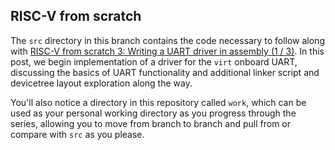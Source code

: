 ## RISC-V from scratch

The `src` directory in this branch contains the code necessary to follow along with [RISC-V from scratch 3: Writing a UART driver in assembly (1 / 3)](https://twilco.github.io/riscv-from-scratch/2019/07/08/riscv-from-scratch-3.html).  In this post, we begin implementation of a driver for the `virt` onboard UART, discussing the basics of UART functionality and additional linker script and devicetree layout exploration along the way.

You'll also notice a directory in this repository called `work`, which can be used as your personal working directory as you progress through the series, allowing you to move from branch to branch and pull from or compare with `src` as you please.
